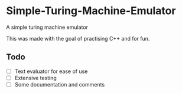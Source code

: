 # Simple-Turing-Machine-Emulator
A simple turing machine emulator

This was made with the goal of practising C++ and for fun.

## Todo 
- [ ] Text evaluator for ease of use
- [ ] Extensive testing
- [ ] Some documentation and comments
